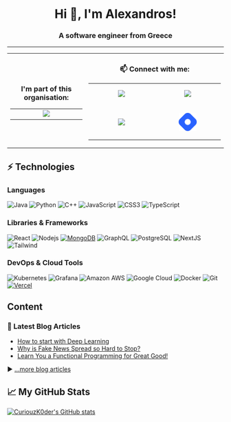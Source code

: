 # <h1 align="center">Hi 👋, I'm Alexandros!</h1>
<h3 align="center">A software engineer from Greece</h3>

---

<table align="center" >
  <tr>
    <td align="center">
      <h3>I'm part of this organisation:</h3>
      <table>
        <tr>
          <td align="center" width="200">
            <a href="https://github.com/FORTH-ICS-INSPIRE">
              <img width="100%" src="https://avatars.githubusercontent.com/u/35230940?s=200&v=4" />
            </a>
          </td>
        </tr>
      </table>
    </td>
    <td align="center">
      <h3>📫 Connect with me:</h3>
      <table>
        <tr>
          <td align="left" width="250">
<p align="center">
            <a href="https://twitter.com/ck0d3r">
              <img width="30%" src="https://cdn2.iconfinder.com/data/icons/social-media-2199/64/social_media_isometric_6-twitter-256.png" />
            </a>
</p>
          </td>
	  <td align="left" width="250">
<p align="center">
            <a href="https://www.linkedin.com/in/kornilak/">
              <img width="30%" src="https://cdn2.iconfinder.com/data/icons/social-media-2199/64/social_media_isometric_14-linkedin-256.png" />
            </a>
</p>
          </td>    
        </tr>
	<tr>
          <td align="left" width="250">
<p align="center">
            <a href="https://discord.gg/DTSeWQDgcB">
              <img width="30%" src="https://cdn2.iconfinder.com/data/icons/gaming-platforms-squircle/250/discord_squircle-256.png" />
            </a>
</p>
          </td>
	  <td align="left" width="250">
<p align="center">
            <a href="https://kornilakis.com">
  <img src="https://github.com/CuriouzK0d3r/CuriouzK0d3r/raw/main/brand-icon.png" alt="blog" width="30%">
</a>
      
</p>
          </td>  
	</tr>
      </table>
    </td>
  </tr>
</table>

## ⚡ Technologies

### Languages
![Java](https://img.shields.io/badge/-java-E34A86?style=flat-square&logo=java)
![Python](https://img.shields.io/badge/-Python-black?style=flat-square&logo=Python)
![C++](https://img.shields.io/badge/-C++-00599C?style=flat-square&logo=c)
![JavaScript](https://img.shields.io/badge/-JavaScript-black?style=flat-square&logo=javascript)
![CSS3](https://img.shields.io/badge/-CSS3-1572B6?style=flat-square&logo=css3)
![TypeScript](https://img.shields.io/badge/-TypeScript-007ACC?style=flat-square&logo=typescript)

### Libraries & Frameworks

![React](https://img.shields.io/badge/-React-black?style=flat-square&logo=react)
![Nodejs](https://img.shields.io/badge/-Nodejs-black?style=flat-square&logo=Node.js)
<a href="#"><img alt="MongoDB" src ="https://img.shields.io/badge/MongoDB-%234ea94b.svg?logo=mongodb&logoColor=white"></a>
![GraphQL](https://img.shields.io/badge/-GraphQL-E10098?style=flat-square&logo=graphql)
![PostgreSQL](https://img.shields.io/badge/-PostgreSQL-black?style=flat-square&logo=postgresql)
![NextJS](https://img.shields.io/badge/-Next.js-336791?style=flat-square&logo=next.js)
![Tailwind](https://img.shields.io/badge/-TailwindCSS-336791?style=flat-square&logo=tailwindcss)

### DevOps & Cloud Tools

![Kubernetes](https://img.shields.io/badge/-kubernetes-black?style=flat-square&logo=kubernetes)
![Grafana](https://img.shields.io/badge/-grafana-black?style=flat-square&logo=grafana)
![Amazon AWS](https://img.shields.io/badge/Amazon%20AWS-232F3E?style=flat-square&logo=amazon-aws)
![Google Cloud](https://img.shields.io/badge/Google%20Cloud-black?style=flat-square&logo=google-cloud)
![Docker](https://img.shields.io/badge/-Docker-black?style=flat-square&logo=docker)
![Git](https://img.shields.io/badge/-Git-black?style=flat-square&logo=git)
<a href="#"><img alt="Vercel" src="https://img.shields.io/badge/Vercel%20-%23000000.svg?logo=vercel&logoColor=white"></a>

<!--
---

- 🔭 I’m currently working on a BGP hijack detection tool, called [Artemis](https://github.com/FORTH-ICS-INSPIRE/artemis)
- 🌱 I’m currently learning technologies on the MERN stack as well as the JAMstack
- 📫 How to reach me: At Twitter or at my e-mail address

---
-->
##  Content

### 📘 Latest Blog Articles

<!-- BLOG-POST-LIST:START -->
- [How to start with Deep Learning](https://digital-lifestyle.tech/how-to-start-with-deep-learning)
- [Why is Fake News Spread so Hard to Stop?](https://digital-lifestyle.tech/why-is-fake-news-spread-so-hard-to-stop)
- [Learn You a Functional Programming for Great Good!](https://digital-lifestyle.tech/learn-you-a-functional-programming-for-great-good)
<!-- BLOG-POST-LIST:END -->

▶ [...more blog articles](https://digital-lifestyle.tech)


## &#x1f4c8; My GitHub Stats
[![CuriouzK0der's GitHub stats](https://github-readme-stats.vercel.app/api?username=curiouzk0d3r&theme=radical)](https://github.com/anuraghazra/github-readme-stats)


<!--
**CuriouzK0d3r/CuriouzK0d3r** is a ✨ _special_ ✨ repository because its `README.md` (this file) appears on your GitHub profile.

Here are some ideas to get you started:

- 🔭 I’m currently working on ...
- 🌱 I’m currently learning ...
- 👯 I’m looking to collaborate on ...
- 🤔 I’m looking for help with ...
- 💬 Ask me about ...
- 📫 How to reach me: ...
- 😄 Pronouns: ...
- ⚡ Fun fact: ...
-->
